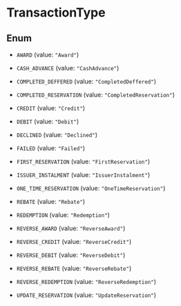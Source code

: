 

# TransactionType

## Enum


* `AWARD` (value: `"Award"`)

* `CASH_ADVANCE` (value: `"CashAdvance"`)

* `COMPLETED_DEFFERED` (value: `"CompletedDeffered"`)

* `COMPLETED_RESERVATION` (value: `"CompletedReservation"`)

* `CREDIT` (value: `"Credit"`)

* `DEBIT` (value: `"Debit"`)

* `DECLINED` (value: `"Declined"`)

* `FAILED` (value: `"Failed"`)

* `FIRST_RESERVATION` (value: `"FirstReservation"`)

* `ISSUER_INSTALMENT` (value: `"IssuerInstalment"`)

* `ONE_TIME_RESERVATION` (value: `"OneTimeReservation"`)

* `REBATE` (value: `"Rebate"`)

* `REDEMPTION` (value: `"Redemption"`)

* `REVERSE_AWARD` (value: `"ReverseAward"`)

* `REVERSE_CREDIT` (value: `"ReverseCredit"`)

* `REVERSE_DEBIT` (value: `"ReverseDebit"`)

* `REVERSE_REBATE` (value: `"ReverseRebate"`)

* `REVERSE_REDEMPTION` (value: `"ReverseRedemption"`)

* `UPDATE_RESERVATION` (value: `"UpdateReservation"`)



